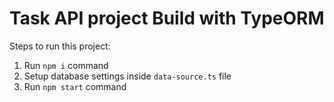 # Task API project Build with TypeORM

Steps to run this project:

1. Run `npm i` command
2. Setup database settings inside `data-source.ts` file
3. Run `npm start` command
